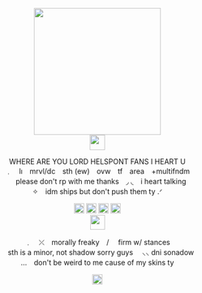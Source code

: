 <br clear="both">
<div align="center">
   <img height="250" src="https://static.wikia.nocookie.net/superfriends/images/0/04/Helspont.jpg/revision/latest/scale-to-width-down/1200?cb=20110404033127"  />
<br clear="both">
  <img height="30" src="https://64.media.tumblr.com/21049e21536422fb1813658f53aeea92/53818ac466dcb5a9-ca/s640x960/33ac4d40bdb0e6e78998c31420ae964ee74bef64.png"/> 
<p align="center">WHERE ARE YOU LORD HELSPONT FANS I HEART U <br>﹒　lı　mrvl/dc　sth (ew)　ovw　tf　area　+multifndm <br>　please don't rp with me thanks　◞ ◟　i heart talking <br> ✧　idm ships but don't push them ty .ᐟ</p>
</div>

<div align="center">
  <img height="20" src="https://44.media.tumblr.com/4d73372ab0a8b9016a8bf171ce795115/6aabbea0af91b052-cd/s100x200_f1/4bc4e57e2353ffbd1ae32a2196870213c4c7f079.gif"/> <img height="20" src="https://64.media.tumblr.com/f03cecf960ee88dceb615fa73801da87/6aabbea0af91b052-a2/s100x200/6e72f6a8d4926974e3f0ca568ae3441568db2883.png"/> <img height="20" src="https://64.media.tumblr.com/926322b88829074ed8d40b5de499042f/6aabbea0af91b052-37/s100x200/83961c6f731adff74031394631ec1e0d5b3bd521.gif"/> <img height="20" src="https://64.media.tumblr.com/e15fbde0afe43cc4d92412d7f4a0964f/6aabbea0af91b052-1a/s100x200/f836816cb039d69d436164257f35bd32ce978ca7.png"/>
<br clear="both">
    <img height="29" src="https://64.media.tumblr.com/93b5074a510bd4d60bda41a027d46574/53818ac466dcb5a9-8a/s640x960/a43d568c602ca4e33f1a9f89b62ee163725114b2.png"/> 
<p align="center">﹒　⤫　morally freaky　/ 　firm w/ stances <br>　sth is a minor, not shadow sorry guys　  ⸜⸜ dni sonadow <br> …　don't be weird to me cause of my skins ty</p>
<div align="center">
<img height="20" src="https://64.media.tumblr.com/8e4a59a3bc3aa75c20897869e194d772/415a1175c7f3ef38-57/s250x400/46bc11414f78358775f3bb4fb2c0dc6f4c2e9204.gif"/>
<div align="center">
</div> 

###

</div>
